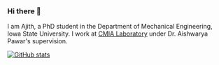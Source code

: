 ### Hi there 👋

I am Ajith, a PhD student in the Department of Mechanical Engineering, Iowa State University. I work at [CMIA Laboratory](https://github.com/CMIA-Lab) under Dr. Aishwarya Pawar's supervision.

[![GitHub stats](https://github-readme-stats.vercel.app/api?username=ajithmoola)](https://github.com/anuraghazra/github-readme-stats)
<!--
**ajithmoola/ajithmoola** is a ✨ _special_ ✨ repository because its `README.md` (this file) appears on your GitHub profile.

Here are some ideas to get you started:

- 🔭 I’m currently working on ...
- 🌱 I’m currently learning ...
- 👯 I’m looking to collaborate on ...
- 🤔 I’m looking for help with ...
- 💬 Ask me about ...
- 📫 How to reach me: ...
- 😄 Pronouns: ...
- ⚡ Fun fact: ...
-->
